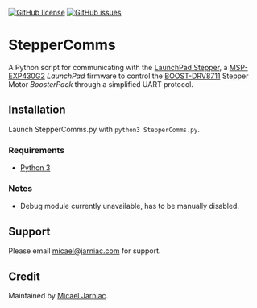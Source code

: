 [![GitHub license](https://img.shields.io/github/license/MicaelJarniac/StepperComms?style=flat-square)](LICENSE)
[![GitHub issues](https://img.shields.io/github/issues/MicaelJarniac/StepperComms?style=flat-square)](https://github.com/MicaelJarniac/StepperComms/issues)

# StepperComms
A Python script for communicating with the [LaunchPad Stepper][lpstepper], a [MSP-EXP430G2][launchpad] _LaunchPad_ firmware to control the [BOOST-DRV8711][stepperdriver] Stepper Motor _BoosterPack_ through a simplified UART protocol.

## Installation
Launch StepperComms.py with `python3 StepperComms.py`.

### Requirements
- [Python 3][py3]

### Notes
- Debug module currently unavailable, has to be manually disabled.

## Support
Please email [micael@jarniac.com][mailmicael] for support.

## Credit
Maintained by [Micael Jarniac][githubmicael].

<!-- Description -->
[lpstepper]: https://github.com/MicaelJarniac/LaunchPad-Stepper "MicaelJarniac/LaunchPad-Stepper"
[launchpad]: http://ti.com/tool/MSP-EXP430G2 "MSP-EXP430G2 LaunchPad"
[stepperdriver]: http://ti.com/tool/BOOST-DRV8711 "BOOST-DRV8711 BoosterPack"

<!-- Installation -->
<!-- Requirements -->
[py3]: https://python.org "Python.org"

<!-- Support -->
[mailmicael]: mailto:micael@jarniac.com "micael@jarniac.com"

<!-- Credit -->
[githubmicael]: https://github.com/MicaelJarniac
